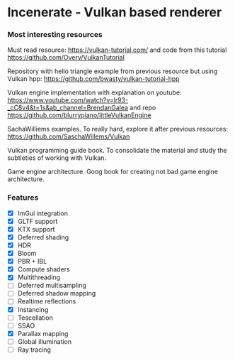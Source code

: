 # Incenerate - Vulkan based renderer
 
### Most interesting resources

Must read resource: https://vulkan-tutorial.com/ and code from this tutorial https://github.com/Overv/VulkanTutorial

Repository with hello triangle example from previous resource but using Vulkan hpp: https://github.com/bwasty/vulkan-tutorial-hpp

Vulkan engine implementation with explanation on youtube: https://www.youtube.com/watch?v=lr93-_cC8v4&t=1s&ab_channel=BrendanGalea  and repo https://github.com/blurrypiano/littleVulkanEngine

SachaWilliems examples. To really hard, explore it after previous resources: https://github.com/SaschaWillems/Vulkan

Vulkan programming guide book. To consolidate the material and study the subtleties of working with Vulkan.

Game engine architecture. Goog book for creating not bad game engine architecture.

### Features
- [x] ImGui integration
- [x] GLTF support
- [x] KTX support
- [x] Deferred shading
- [x] HDR
- [x] Bloom
- [x] PBR + IBL
- [x] Compute shaders
- [x] Multithreading
- [ ] Deferred multisampling
- [ ] Deferred shadow mapping
- [ ] Realtime reflections
- [x] Instancing
- [ ] Tescellation
- [ ] SSAO
- [x] Parallax mapping
- [ ] Global illumination
- [ ] Ray tracing